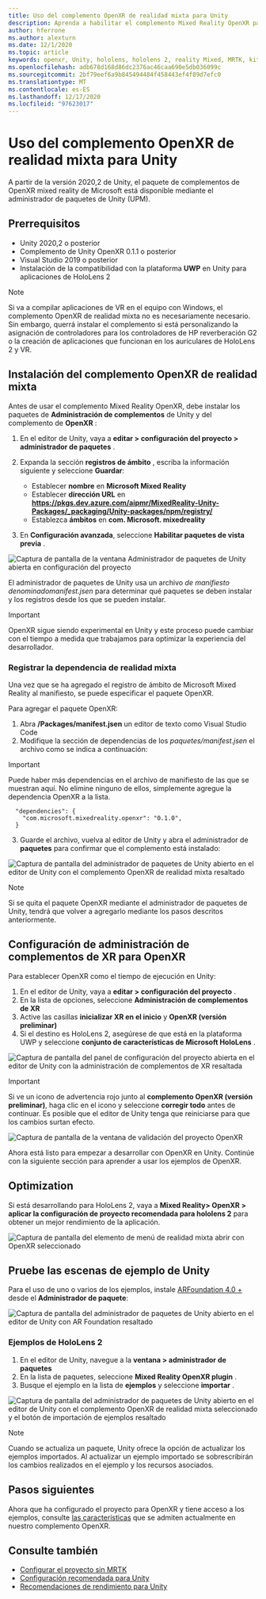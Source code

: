 ```yaml
---
title: Uso del complemento OpenXR de realidad mixta para Unity
description: Aprenda a habilitar el complemento Mixed Reality OpenXR para proyectos de Unity.
author: hferrone
ms.author: alexturn
ms.date: 12/1/2020
ms.topic: article
keywords: openxr, Unity, hololens, hololens 2, reality Mixed, MRTK, kit de herramientas de realidad mixta, realidad aumentada, realidad virtual, auriculares de realidad mixta, información, tutorial, introducción
ms.openlocfilehash: adb678d168d86dc2376ac46caa690e5db036099c
ms.sourcegitcommit: 2bf79eef6a9b845494484f458443ef4f89d7efc0
ms.translationtype: MT
ms.contentlocale: es-ES
ms.lasthandoff: 12/17/2020
ms.locfileid: "97623017"
---
```

# <a name="using-the-mixed-reality-openxr-plugin-for-unity"></a>Uso del complemento OpenXR de realidad mixta para Unity

A partir de la versión 2020,2 de Unity, el paquete de complementos de OpenXR mixed reality de Microsoft está disponible mediante el administrador de paquetes de Unity (UPM).

## <a name="prerequisites"></a>Prerrequisitos

*   Unity 2020,2 o posterior
*   Complemento de Unity OpenXR 0.1.1 o posterior
*   Visual Studio 2019 o posterior
*   Instalación de la compatibilidad con la plataforma **UWP** en Unity para aplicaciones de HoloLens 2

> [!NOTE]
> Si va a compilar aplicaciones de VR en el equipo con Windows, el complemento OpenXR de realidad mixta no es necesariamente necesario. Sin embargo, querrá instalar el complemento si está personalizando la asignación de controladores para los controladores de HP reverberación G2 o la creación de aplicaciones que funcionan en los auriculares de HoloLens 2 y VR.

## <a name="installing-the-mixed-reality-openxr-plugin"></a>Instalación del complemento OpenXR de realidad mixta

Antes de usar el complemento Mixed Reality OpenXR, debe instalar los paquetes de **Administración de complementos** de Unity y del complemento de **OpenXR** :

1. En el editor de Unity, vaya a **editar > configuración del proyecto > administrador de paquetes** .
2. Expanda la sección **registros de ámbito** , escriba la información siguiente y seleccione **Guardar**:   
    * Establecer **nombre** en **Microsoft Mixed Reality**
    * Establecer **dirección URL** en **https://pkgs.dev.azure.com/aipmr/MixedReality-Unity-Packages/_packaging/Unity-packages/npm/registry/**
    * Establezca **ámbitos** en **com. Microsoft. mixedreality**

3. En **Configuración avanzada**, seleccione **Habilitar paquetes de vista previa** .

![Captura de pantalla de la ventana Administrador de paquetes de Unity abierta en configuración del proyecto](images/openxr-img-01.png)

El administrador de paquetes de Unity usa un archivo *de manifiesto denominadomanifest.jsen* para determinar qué paquetes se deben instalar y los registros desde los que se pueden instalar.

> [!IMPORTANT]
> OpenXR sigue siendo experimental en Unity y este proceso puede cambiar con el tiempo a medida que trabajamos para optimizar la experiencia del desarrollador.

### <a name="registering-the-mixed-reality-dependency"></a>Registrar la dependencia de realidad mixta

Una vez que se ha agregado el registro de ámbito de Microsoft Mixed Reality al manifiesto, se puede especificar el paquete OpenXR.

Para agregar el paquete OpenXR:

1. Abra **<projectRoot> /Packages/manifest.jsen** un editor de texto como Visual Studio Code
2. Modifique la sección de dependencias de los *paquetes/manifest.jsen* el archivo como se indica a continuación:

> [!IMPORTANT]
> Puede haber más dependencias en el archivo de manifiesto de las que se muestran aquí. No elimine ninguno de ellos, simplemente agregue la dependencia OpenXR a la lista.

```
  "dependencies": {
    "com.microsoft.mixedreality.openxr": "0.1.0",
  }
```

3. Guarde el archivo, vuelva al editor de Unity y abra el administrador de **paquetes** para confirmar que el complemento está instalado: 

![Captura de pantalla del administrador de paquetes de Unity abierto en el editor de Unity con el complemento OpenXR de realidad mixta resaltado](images/openxr-img-03.png)

> [!Note] 
> Si se quita el paquete OpenXR mediante el administrador de paquetes de Unity, tendrá que volver a agregarlo mediante los pasos descritos anteriormente.

## <a name="configuring-xr-plugin-management-for-openxr"></a>Configuración de administración de complementos de XR para OpenXR

Para establecer OpenXR como el tiempo de ejecución en Unity: 

1. En el editor de Unity, vaya a **editar > configuración del proyecto** .
2. En la lista de opciones, seleccione **Administración de complementos de XR**
3. Active las casillas **inicializar XR en el inicio** y **OpenXR (versión preliminar)**
4. Si el destino es HoloLens 2, asegúrese de que está en la plataforma UWP y seleccione **conjunto de características de Microsoft HoloLens** .

![Captura de pantalla del panel de configuración del proyecto abierta en el editor de Unity con la administración de complementos de XR resaltada](images/openxr-img-05.png)

> [!IMPORTANT]
> Si ve un icono de advertencia rojo junto al **complemento OpenXR (versión preliminar)**, haga clic en el icono y seleccione **corregir todo** antes de continuar. Es posible que el editor de Unity tenga que reiniciarse para que los cambios surtan efecto.

![Captura de pantalla de la ventana de validación del proyecto OpenXR](images/openxr-img-06.png)

Ahora está listo para empezar a desarrollar con OpenXR en Unity.  Continúe con la siguiente sección para aprender a usar los ejemplos de OpenXR.

## <a name="optimization"></a>Optimization

Si está desarrollando para HoloLens 2, vaya a **Mixed Reality> OpenXR > aplicar la configuración de proyecto recomendada para hololens 2** para obtener un mejor rendimiento de la aplicación.

![Captura de pantalla del elemento de menú de realidad mixta abrir con OpenXR seleccionado](images/openxr-img-08.png)

## <a name="try-out-the-unity-sample-scenes"></a>Pruebe las escenas de ejemplo de Unity

Para el uso de uno o varios de los ejemplos, instale [ARFoundation 4.0 +](https://docs.unity3d.com/Packages/com.unity.xr.arfoundation@4.1/manual/index.html#installing-ar-foundation) desde el **Administrador de paquete**:

![Captura de pantalla del administrador de paquetes de Unity abierto en el editor de Unity con AR Foundation resaltado](images/openxr-img-09.png)

### <a name="hololens-2-samples"></a>Ejemplos de HoloLens 2

1. En el editor de Unity, navegue a la **ventana > administrador de paquetes**
2. En la lista de paquetes, seleccione **Mixed Reality OpenXR plugin** .
3. Busque el ejemplo en la lista de **ejemplos** y seleccione **importar** .

![Captura de pantalla del administrador de paquetes de Unity abierto en el editor de Unity con el complemento OpenXR de realidad mixta seleccionado y el botón de importación de ejemplos resaltado](images/openxr-img-10.png)

<!-- ### For all other OpenXR samples

1. In the Unity Editor, navigate to **Window > Package Manager**
2. In the list of packages, select **OpenXR Plugin**
3. Locate the sample in the **Samples** list and select **Import**

![Screenshot of Unity Package Manager open in Unity editor with OpenXR Plugin selected and samples import button highlighted](images/openxr-img-10.png) -->

> [!NOTE]
>  Cuando se actualiza un paquete, Unity ofrece la opción de actualizar los ejemplos importados.  Al actualizar un ejemplo importado se sobrescribirán los cambios realizados en el ejemplo y los recursos asociados.

## <a name="next-steps"></a>Pasos siguientes 

Ahora que ha configurado el proyecto para OpenXR y tiene acceso a los ejemplos, consulte [las características](openxr-supported-features.md) que se admiten actualmente en nuestro complemento OpenXR.

## <a name="see-also"></a>Consulte también
* [Configurar el proyecto sin MRTK](configure-unity-project.md)
* [Configuración recomendada para Unity](recommended-settings-for-unity.md)
* [Recomendaciones de rendimiento para Unity](performance-recommendations-for-unity.md#how-to-profile-with-unity)
